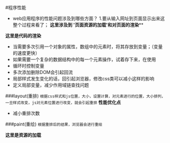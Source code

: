#程序性能
- web应用程序的性能问题涉及到哪些方面？
1.要从输入网址到页面显示出来这整个过程来看了；
**这里涉及到 '页面资源的加载'和对页面的渲染****

**这里是代码的渲染**
- 当需要多次引用一个对象的属性，数组中的元素时，将其存放到变量；（变量的速度更快）
- 如果需要一个复杂的数据结构中的每一个元素操作，试着存下来，在使用
- 循环时控制变量
- 多次添加删除DOM会引起回流
- 局部样式发生变化的话，回引起浏览器，修改css类可以减小这样的影响
- 定义局部变量，减少作用域链查找问题

###layout(重排)
`根据css样式和js位置，大小，设置计算，对元素进行的位置，大小排列，一旦样式改变，js对元素位置进行改变，就会引起重排`
**性能优化点**
- 减小重排次数

###paint(重绘)
`根据重排后的结果，浏览器会进行重绘`

**这里是资源的加载**